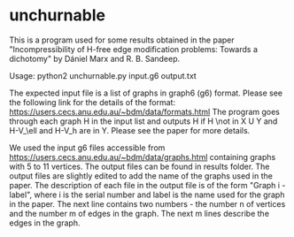 # unchurnable
This is a program used for some results obtained in the paper "Incompressibility of H-free edge modification problems: Towards a dichotomy" by Dániel Marx and R. B. Sandeep.

Usage: python2 unchurnable.py input.g6 output.txt

The expected input file is a list of graphs in graph6 (g6) format. Please see the following link for the details of the format: https://users.cecs.anu.edu.au/~bdm/data/formats.html
The program goes through each graph H in the input list and outputs H if H \not in X U Y and H-V_\ell and H-V_h are in Y. Please see the paper for more details.

We used the input g6 files accessible from https://users.cecs.anu.edu.au/~bdm/data/graphs.html containing graphs with 5 to 11 vertices.
The output files can be found in results folder.
The output files are slightly edited to add the name of the graphs used in the paper.
The description of each file in the output file is of the form "Graph i - label", where i is the serial number and label is the name used for the graph in the paper. The next line contains two numbers - the number n of vertices and the number m of edges in the graph. The next m lines describe the edges in the graph.
